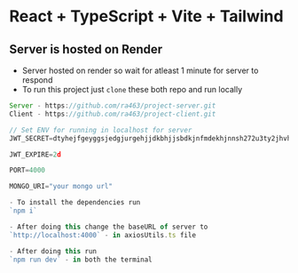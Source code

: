 # React + TypeScript + Vite + Tailwind

## Server is hosted on Render

- Server hosted on render so wait for atleast 1 minute for server to respond
- To run this project just `clone` these both repo and run locally

```js
Server - https://github.com/ra463/project-server.git
Client - https://github.com/ra463/project-client.git

// Set ENV for running in localhost for server
JWT_SECRET=dtyhejfgeyggsjedgjurgehjjdkbhjjsbdkjnfmdekhjnnsh272u3ty2jhvhrejdt

JWT_EXPIRE=2d

PORT=4000

MONGO_URI="your mongo url"

- To install the dependencies run
`npm i`

- After doing this change the baseURL of server to 
`http://localhost:4000` - in axiosUtils.ts file

- After doing this run
`npm run dev` - in both the terminal
```
